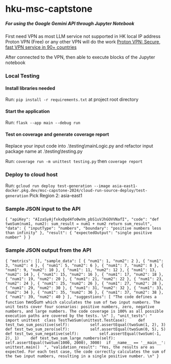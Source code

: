 # hku-msc-captstone

##### For using the Google Gemini API through Jupyter Notebook

First need VPN as most LLM service not supported in HK local IP address
Proton VPN (Free) or any other VPN will do the work
[Proton VPN: Secure, fast VPN service in 90+ countries](https://protonvpn.com/)

After connected to the VPN, then able to execute blocks of the Jupyter notebook

### Local Testing
#### Install libraries needed 
Run: `pip install -r requirements.txt` at project root directory

#### Start the application
Run: `flask --app main --debug run`

#### Test on coverage and generate coverage report
Replace your input code into .\testing\mainLogic.py and refactor input package name at .\testing\testing.py

Run: `coverage run -m unittest testing.py` then `coverage report`

### Deploy to cloud host
Run: `gcloud run deploy test-generation --image asia-east1-docker.pkg.dev/msc-capstone-2024/cloud-run-source-deploy/test-generation`
Pick Region 2: asia-east1

### Sample JSON input to the API
`{
    "apiKey": "AIzaSyAjfxkxDpd4fo0wVm_pbS1uVJhGOVVNafI",
    "code": "def twoSum(num1, num2): sum_result = num1 + num2 return sum_result",
    "data": {
        "inputType": "numbers",
        "boundary": "positive numbers less than infinity"
    },
    "result": {
        "expectedOutput": "single positive number"
    }
}`

### Sample JSON output from the API
`{
	"metrics": [],
	"sample_data": [
		{
			"num1": 1,
			"num2": 2
		},
		{
			"num1": 3,
			"num2": 4
		},
		{
			"num1": 5,
			"num2": 6
		},
		{
			"num1": 7,
			"num2": 8
		},
		{
			"num1": 9,
			"num2": 10
		},
		{
			"num1": 11,
			"num2": 12
		},
		{
			"num1": 13,
			"num2": 14
		},
		{
			"num1": 15,
			"num2": 16
		},
		{
			"num1": 17,
			"num2": 18
		},
		{
			"num1": 19,
			"num2": 20
		},
		{
			"num1": 21,
			"num2": 22
		},
		{
			"num1": 23,
			"num2": 24
		},
		{
			"num1": 25,
			"num2": 26
		},
		{
			"num1": 27,
			"num2": 28
		},
		{
			"num1": 29,
			"num2": 30
		},
		{
			"num1": 31,
			"num2": 32
		},
		{
			"num1": 33,
			"num2": 34
		},
		{
			"num1": 35,
			"num2": 36
		},
		{
			"num1": 37,
			"num2": 38
		},
		{
			"num1": 39,
			"num2": 40
		}
	],
	"suggestions": [
		"The code defines a function `twoSum` which calculates the sum of two input numbers. The unit tests cover four scenarios: positive numbers, zero, negative numbers, and large numbers. The code coverage is 100% as all possible execution paths are covered by the tests. \n"
	],
	"unit_tests": "  import unittest  class TestTwoSum(unittest.TestCase):     def test_two_sum_positive(self):         self.assertEqual(twoSum(1, 2), 3)     def test_two_sum_zero(self):         self.assertEqual(twoSum(0, 5), 5)     def test_two_sum_negative(self):         self.assertEqual(twoSum(-1, 2), 1)     def test_two_sum_large_numbers(self):         self.assertEqual(twoSum(1000, 2000), 3000)  if __name__ == '__main__':     unittest.main()  ",
	"validation_result": "Yes, the results are as expected. For each test case, the code correctly calculates the sum of the two input numbers, resulting in a single positive number. \n"
}`